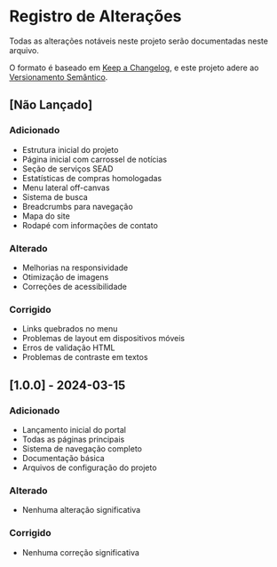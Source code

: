 # Registro de Alterações

Todas as alterações notáveis neste projeto serão documentadas neste arquivo.

O formato é baseado em [Keep a Changelog](https://keepachangelog.com/pt-BR/1.0.0/),
e este projeto adere ao [Versionamento Semântico](https://semver.org/lang/pt-BR/).

## [Não Lançado]

### Adicionado
- Estrutura inicial do projeto
- Página inicial com carrossel de notícias
- Seção de serviços SEAD
- Estatísticas de compras homologadas
- Menu lateral off-canvas
- Sistema de busca
- Breadcrumbs para navegação
- Mapa do site
- Rodapé com informações de contato

### Alterado
- Melhorias na responsividade
- Otimização de imagens
- Correções de acessibilidade

### Corrigido
- Links quebrados no menu
- Problemas de layout em dispositivos móveis
- Erros de validação HTML
- Problemas de contraste em textos

## [1.0.0] - 2024-03-15

### Adicionado
- Lançamento inicial do portal
- Todas as páginas principais
- Sistema de navegação completo
- Documentação básica
- Arquivos de configuração do projeto

### Alterado
- Nenhuma alteração significativa

### Corrigido
- Nenhuma correção significativa 